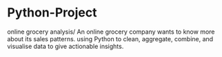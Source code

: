 # Python-Project
online grocery analysis/
An online grocery company wants to know more about its sales patterns. using Python to clean, aggregate, combine, and visualise data to give actionable insights.
